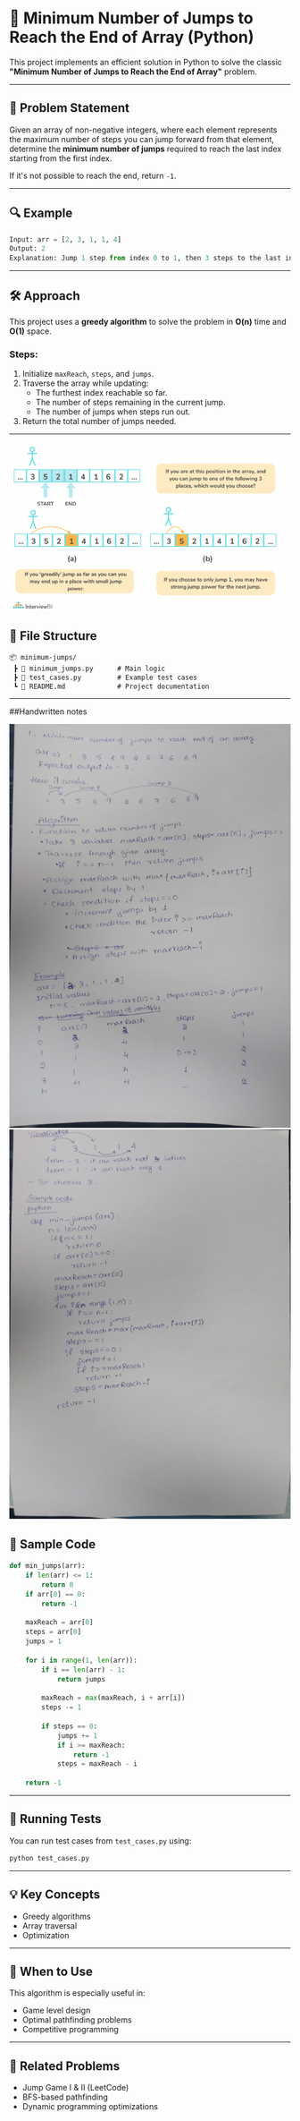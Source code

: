 # 🚀 Minimum Number of Jumps to Reach the End of Array (Python)

This project implements an efficient solution in Python to solve the classic **"Minimum Number of Jumps to Reach the End of Array"** problem.

---

## 🧠 Problem Statement

Given an array of non-negative integers, where each element represents the maximum number of steps you can jump forward from that element, determine the **minimum number of jumps** required to reach the last index starting from the first index.

If it's not possible to reach the end, return `-1`.

---

## 🔍 Example

```python
Input: arr = [2, 3, 1, 1, 4]
Output: 2
Explanation: Jump 1 step from index 0 to 1, then 3 steps to the last index.
```

---

## 🛠️ Approach

This project uses a **greedy algorithm** to solve the problem in **O(n)** time and **O(1)** space.

### Steps:

1. Initialize `maxReach`, `steps`, and `jumps`.
2. Traverse the array while updating:
   - The furthest index reachable so far.
   - The number of steps remaining in the current jump.
   - The number of jumps when steps run out.
3. Return the total number of jumps needed.

---

![Diagram](assets/readme.png)
## 📁 File Structure

```
📦 minimum-jumps/
 ┣ 📄 minimum_jumps.py      # Main logic
 ┣ 📄 test_cases.py         # Example test cases
 ┗ 📄 README.md             # Project documentation
```

---
##Handwritten notes

![Diagram](assets/Page1.jpeg)
![Diagram](assets/page2.jpeg)

## 🧪 Sample Code

```python
def min_jumps(arr):
    if len(arr) <= 1:
        return 0
    if arr[0] == 0:
        return -1

    maxReach = arr[0]
    steps = arr[0]
    jumps = 1

    for i in range(1, len(arr)):
        if i == len(arr) - 1:
            return jumps

        maxReach = max(maxReach, i + arr[i])
        steps -= 1

        if steps == 0:
            jumps += 1
            if i >= maxReach:
                return -1
            steps = maxReach - i

    return -1
```

---

## 🧪 Running Tests

You can run test cases from `test_cases.py` using:

```bash
python test_cases.py
```

---

## 💡 Key Concepts

- Greedy algorithms  
- Array traversal  
- Optimization  

---

## 🤔 When to Use

This algorithm is especially useful in:
- Game level design
- Optimal pathfinding problems
- Competitive programming

---

## 🔗 Related Problems

- Jump Game I & II (LeetCode)
- BFS-based pathfinding
- Dynamic programming optimizations
```
